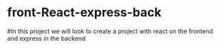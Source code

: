 # front-React-express-back
#In this project we will look to create a project with react on the frontend and express in the backend
